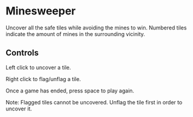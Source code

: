 # Minesweeper
Uncover all the safe tiles while avoiding the mines to win. Numbered tiles indicate the amount of mines in the surrounding vicinity.
## Controls
Left click to uncover a tile. 

Right click to flag/unflag a tile.

Once a game has ended, press space to play again. 

Note: Flagged tiles cannot be uncovered. Unflag the tile first in order to uncover it.